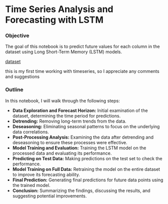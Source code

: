 <h1>Time Series Analysis and Forecasting with LSTM</h1>
<h3>Objective</h3>
The goal of this notebook is to predict future values for each column in the dataset using Long Short-Term Memory (LSTM) models.

[dataset](https://www.kaggle.com/datasets/podsyp/time-series-starter-dataset/data)

this is my first time working with timeseries, so I appreciate any comments and suggestions

<h3>Outline</h3>
In this notebook, I will walk through the following steps:
<ul>
  <li><strong>Data Exploration and Forecast Horizon:</strong> Initial examination of the dataset, determining the time period for predictions.</li>
  <li><strong>Detrending:</strong> Removing long-term trends from the data.</li>
  <li><strong>Deseasoning:</strong> Eliminating seasonal patterns to focus on the underlying data correlations.</li>
  <li><strong>Post-Processing Analysis:</strong> Examining the data after detrending and deseasoning to ensure these processes were effective.</li>
  <li><strong>Model Training and Evaluation:</strong> Training the LSTM model on the processed data and evaluating its performance.</li>
  <li><strong>Predicting on Test Data:</strong> Making predictions on the test set to check the performance.</li>
  <li><strong>Model Training on Full Data:</strong> Retraining the model on the entire dataset to improve its forecasting ability.</li>
  <li><strong>Final Prediction:</strong> Generating final predictions for future data points using the trained model.</li>
  <li><strong>Conclusion:</strong> Summarizing the findings, discussing the results, and suggesting potential improvements.</li>
</ul>
